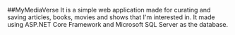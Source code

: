 ##MyMediaVerse
It is a simple web application made for curating and saving articles, books, movies and shows that I'm interested in.
It made using ASP.NET Core Framework and Microsoft SQL Server as the database.
